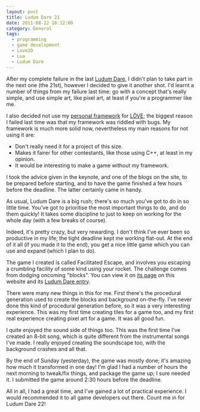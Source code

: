 ```yaml
---
layout: post
title: Ludum Dare 21
date: 2011-08-22 16:12:00
category: General
tags:
  - programming
  - game development
  - Love2D
  - Lua
  - Ludum Dare
---
```


After my complete failure in the last [Ludum Dare](http://www.ludumdare.com), I didn't plan to take part in the next one (the 21st), however I decided to give it another shot. I'd learnt a number of things from my failure last time: go with a concept that's really simple, and use simple art, like pixel art, at least if you're a programmer like me.

I also decided not use my [personal framework](http://github.com/BlackBulletIV/x) for [LÖVE](http://love2d.org); the biggest reason I failed last time was that my framework was riddled with bugs. My framework is much more solid now, nevertheless my main reasons for not using it are:

* Don't really need it for a project of this size.
* Makes it fairer for other contestants, like those using C++, at least in my opinion.
* It would be interesting to make a game without my framework.

I took the advice given in the keynote, and one of the blogs on the site, to be prepared before starting, and to have the game finished a few hours before the deadline. The latter certainly came in handy.

As usual, Ludum Dare is a big rush; there's so much you've got to do in so little time. You've got to prioritise the most important things to do, and do them quickly! It takes some discipline to just to keep on working for the whole day (with a few breaks of course). 

Indeed, it's pretty crazy, but very rewarding. I don't think I've ever been so productive in my life; the tight deadline kept me working flat-out. At the end of it all (if you made it to the end), you get a nice little game which you can use and expand (which I plan to do).

The game I created is called Facilitated Escape, and involves you escaping a crumbling facility of some kind using your rocket. The challenge comes from dodging oncoming "blocks". You can view it on [its page](/games/facilitated-escape) on this website and its [Ludum Dare entry](http://www.ludumdare.com/compo/ludum-dare-21/?action=preview&uid=3915).

There were many new things in this for me. First there's the procedural generation used to create the blocks and background on-the-fly. I've never done this kind of procedural generation before, so it was a very interesting experience. This was my first time creating tiles for a game too, and my first real experience creating pixel art for a game. It was all good fun.

I quite enjoyed the sound side of things too. This was the first time I've created an 8-bit song, which is quite different from the instrumental songs I've made. I really enjoyed creating the soundscape too, with the background crashes and all that.

By the end of Sunday (yesterday), the game was mostly done; it's amazing how much it transformed in one day! I'm glad I had a number of hours the next morning to tweak/fix things, and package the game up; I sure needed it. I submitted the game around 2:30 hours before the deadline.

All in all, I had a great time, and I've gained a lot of practical experience. I would recommended it to all game developers out there. Count me in for Ludum Dare 22!

